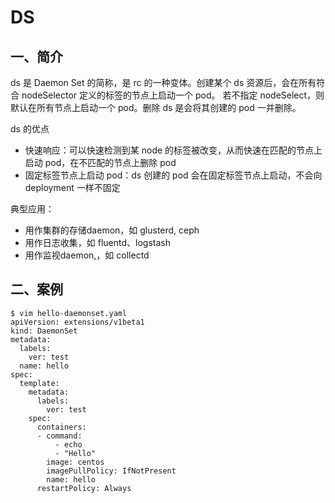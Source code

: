 # DS
## 一、简介
ds 是 Daemon Set 的简称，是 rc 的一种变体。创建某个 ds 资源后，会在所有符合 nodeSelector 定义的标签的节点上启动一个 pod。
若不指定 nodeSelect，则默认在所有节点上启动一个 pod。删除 ds 是会将其创建的 pod 一并删除。

ds 的优点
* 快速响应：可以快速检测到某 node  的标签被改变，从而快速在匹配的节点上启动 pod，在不匹配的节点上删除 pod
* 固定标签节点上启动 pod：ds 创建的 pod 会在固定标签节点上启动，不会向 deployment 一样不固定

典型应用：
* 用作集群的存储daemon，如 glusterd, ceph
* 用作日志收集，如 fluentd、logstash
* 用作监视daemon,，如 collectd

## 二、案例
```
$ vim hello-daemonset.yaml
apiVersion: extensions/v1beta1
kind: DaemonSet
metadata:
  labels:
    ver: test
  name: hello
spec:
  template:
    metadata:
      labels:
        ver: test
    spec:
      containers:
      - command:
          - echo
          - "Hello"
        image: centos
        imagePullPolicy: IfNotPresent
        name: hello
      restartPolicy: Always
```
